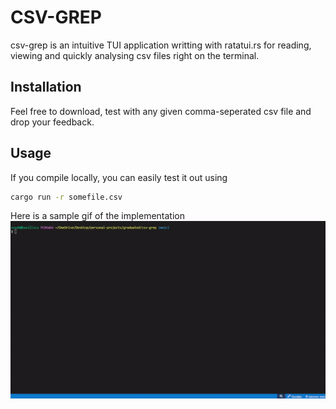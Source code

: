 # CSV-GREP

csv-grep is an intuitive TUI application writting with ratatui.rs for reading, viewing and quickly analysing csv files right on the terminal.

## Installation

Feel free to download, test with any given comma-seperated csv file and drop your feedback.

## Usage

If you compile locally, you can easily test it out using

```bash
cargo run -r somefile.csv
```

Here is a sample gif of the implementation
![Demo GIF](images/demo.gif)